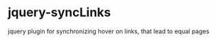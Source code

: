 jquery-syncLinks
================

jquery plugin for synchronizing hover on links, that lead to equal pages
